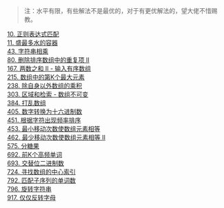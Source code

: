 > 注：水平有限，有些解法不是最优的，对于有更优解法的，望大佬不惜赐教。 

[10. 正则表达式匹配](../剑指offer/正则表达式匹配.md)<br>[11. 盛最多水的容器](11.md)<br>[43. 字符串相乘](43.md)<br>
[80. 删除排序数组中的重复项 II](80.md)<br>
[167. 两数之和 II - 输入有序数组](167.md)<br>
[215. 数组中的第K个最大元素](215.md)<br>
[238. 除自身以外数组的乘积](238.md)<br>
[303. 区域和检索 - 数组不可变](303.md)<br>
[384. 打乱数组](384.md)<br>
[405. 数字转换为十六进制数](405.md)<br>
[451. 根据字符出现频率排序](451.md)<br>
[453. 最小移动次数使数组元素相等](453.md)<br>
[462. 最少移动次数使数组元素相等 II](462.md)<br>
[575. 分糖果](575.md)<br>
[692. 前K个高频单词](692.md)<br>
[693. 交替位二进制数](693.md)<br>
[724. 寻找数组的中心索引](724.md)<br>
[792. 匹配子序列的单词数](792.md)<br>
[796. 旋转字符串](796.md)<br>
[917. 仅仅反转字母](917.md)<br>